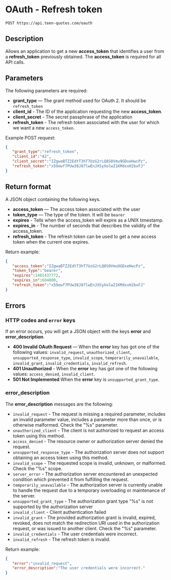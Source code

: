 # OAuth - Refresh token

    POST https://api.teen-quotes.com/oauth

## Description
Allows an application to get a new **access_token** that identifies a user from a **refresh_token** previously obtained. The **access_token** is required for all API calls.


## Parameters
The following parameters are required:

- **grant_type** — The grant method used for OAuth 2. It should be `refresh_token`
- **client_id** - The ID of the application requesting the new **access_token**.
- **client_secret** - The secret passphrase of the application
- **refresh_token** - The refresh token associated with the user for which we want a new `access_token`.

Example POST request:
``` json
{
   "grant_type":"refresh_token",
   "client_id":"42",
   "client_secret":"IZgwaBTZ2EdtT3hT7UzG2rLQ8S0Vmu9GDxeHwcPz",
   "refresh_token":"x5Oewf7PUw38J07lwEnJXSyXolwZ1KMdxxH2bxFJ"
}
```

## Return format
A JSON object containing the following keys.

- **access_token** — The access token associated with the user
- **token_type** — The type of the token. It will be `bearer`
- **expires** - Tells when the access_token will expire as a UNIX timestamp.
- **expires_in** - The number of seconds that describes the validity of the access_token.
- **refresh_token** - The refresh token can be used to get a new access token when the current one expires.

Return example:
``` json
{
   "access_token":"IZgwaBTZ2EdtT3hT7UzG2rLQ8S0Vmu9GDxeHwcPz",
   "token_type":"bearer",
   "expires":1401437772,
   "expires_in":604800,
   "refresh_token":"x5Oewf7PUw38J07lwEnJXSyXolwZ1KMdxxH2bxFJ"
}
```


## Errors

### HTTP codes and `error` keys
If an error occurs, you will get a JSON object with the keys **error** and **error_description**.

- **400 Invalid OAuth Request** — When the **error** key has got one of the following values: `invalid_request`, `unauthorized_client`, `unsupported_response_type`, `invalid_scope`, `temporarily_unavailable`, `invalid_grant`, `invalid_credentials`, `invalid_refresh`.
- **401 Unauthorized** - When the **error** key has got one of the following values: `access_denied`, `invalid_client`.
- **501 Not Implemented** When the **error** key is `unsupported_grant_type`.

### error_description
The **error_description** messages are the following:

- `invalid_request` - The request is missing a required parameter, includes an invalid parameter value, includes a parameter more than once, or is otherwise malformed. Check the "%s" parameter.
- `unauthorized_client` - The client is not authorized to request an access token using this method.
- `access_denied` - The resource owner or authorization server denied the request.
- `unsupported_response_type` - The authorization server does not support obtaining an access token using this method.
- `invalid_scope` - The requested scope is invalid, unknown, or malformed. Check the "%s" scope.
- `server_error` - The authorization server encountered an unexpected condition which prevented it from fulfilling the request.
- `temporarily_unavailable` - The authorization server is currently unable to handle the request due to a temporary overloading or maintenance of the server.
- `unsupported_grant_type` - The authorization grant type "%s" is not supported by the authorization server
- `invalid_client` - Client authentication failed
- `invalid_grant` - The provided authorization grant is invalid, expired, revoked, does not match the redirection URI used in the authorization request, or was issued to another client. Check the "%s" parameter.
- `invalid_credentials` - The user credentials were incorrect.
- `invalid_refresh` - The refresh token is invalid.

Return example:
``` json
{
   "error":"invalid_request",
   "error_description":"The user credentials were incorrect."
}
```